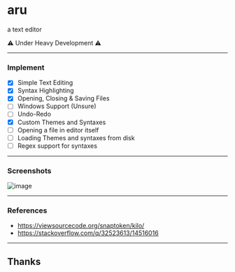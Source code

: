 # aru
a text editor

:warning: Under Heavy Development :warning:

---
### Implement
- [x] Simple Text Editing
- [x] Syntax Highlighting
- [x] Opening, Closing & Saving Files
- [ ] Windows Support (Unsure)
- [ ] Undo-Redo
- [x] Custom Themes and Syntaxes
- [ ] Opening a file in editor itself
- [ ] Loading Themes and syntaxes from disk
- [ ] Regex support for syntaxes

---
### Screenshots

![image](https://user-images.githubusercontent.com/75035219/189479152-8252e6ac-704f-4f53-bde3-4e2b3944fe9a.png)

---
### References
- https://viewsourcecode.org/snaptoken/kilo/
- https://stackoverflow.com/q/32523613/14516016

---
## Thanks
